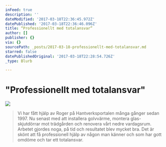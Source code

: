 ```yaml
---
inFeed: true
description: ''
dateModified: '2017-03-18T22:36:45.972Z'
datePublished: '2017-03-18T22:36:46.096Z'
title: “Professionellt med totalansvar”
author: []
publisher: {}
via: {}
sourcePath: _posts/2017-03-18-professionellt-med-totalansvar.md
starred: false
datePublishedOriginal: '2017-03-18T22:28:54.726Z'
_type: Blurb

---
```

# "Professionellt med totalansvar"
![](https://the-grid-user-content.s3-us-west-2.amazonaws.com/611a2cbf-02d0-4b79-a982-67bc9ddab826.jpg)

> Vi har fått hjälp av Roger på Hantverksportalen många gånger sedan 1997\. Nu senast med att installera golvvärme, montera glas-skjutdörrar mot trädgården och renovera vårt nedre vardagsrum. Arbetet gjordes noga, på tid och resultatet blev mycket bra. Det är skönt att få professionell hjälp av någon man känner och som har gott omdöme och tar ett totalansvar.
>